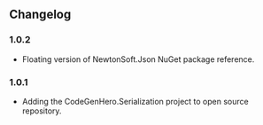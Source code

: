 ﻿## Changelog

### 1.0.2
* Floating version of NewtonSoft.Json NuGet package reference.

### 1.0.1
* Adding the CodeGenHero.Serialization project to open source repository.

